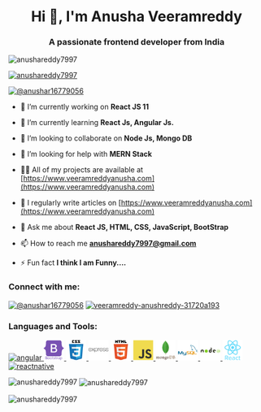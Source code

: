 <h1 align="center">Hi 👋, I'm Anusha Veeramreddy</h1>
<h3 align="center">A passionate frontend developer from India</h3>

<p align="left"> <img src="https://komarev.com/ghpvc/?username=anushareddy7997&label=Profile%20views&color=0e75b6&style=flat" alt="anushareddy7997" /> </p>

<p align="left"> <a href="https://github.com/ryo-ma/github-profile-trophy"><img src="https://github-profile-trophy.vercel.app/?username=anushareddy7997" alt="anushareddy7997" /></a> </p>

<p align="left"> <a href="https://twitter.com/@anushar16779056" target="blank"><img src="https://img.shields.io/twitter/follow/@anushar16779056?logo=twitter&style=for-the-badge" alt="@anushar16779056" /></a> </p>

- 🔭 I’m currently working on **React JS 11**

- 🌱 I’m currently learning **React Js, Angular Js.**

- 👯 I’m looking to collaborate on **Node Js, Mongo DB**

- 🤝 I’m looking for help with **MERN Stack**

- 👨‍💻 All of my projects are available at [https://www.veeramreddyanusha.com](https://www.veeramreddyanusha.com)

- 📝 I regularly write articles on [https://www.veeramreddyanusha.com](https://www.veeramreddyanusha.com)

- 💬 Ask me about **React JS, HTML, CSS, JavaScript, BootStrap**

- 📫 How to reach me **anushareddy7997@gmail.com**

- ⚡ Fun fact **I think I am Funny....**

<h3 align="left">Connect with me:</h3>
<p align="left">
<a href="https://twitter.com/@anushar16779056" target="blank"><img align="center" src="https://raw.githubusercontent.com/rahuldkjain/github-profile-readme-generator/master/src/images/icons/Social/twitter.svg" alt="@anushar16779056" height="30" width="40" /></a>
<a href="https://linkedin.com/in/veeramreddy-anushreddy-31720a193" target="blank"><img align="center" src="https://raw.githubusercontent.com/rahuldkjain/github-profile-readme-generator/master/src/images/icons/Social/linked-in-alt.svg" alt="veeramreddy-anushreddy-31720a193" height="30" width="40" /></a>
</p>

<h3 align="left">Languages and Tools:</h3>
<p align="left"> <a href="https://angular.io" target="_blank" rel="noreferrer"> <img src="https://angular.io/assets/images/logos/angular/angular.svg" alt="angular" width="40" height="40"/> </a> <a href="https://getbootstrap.com" target="_blank" rel="noreferrer"> <img src="https://raw.githubusercontent.com/devicons/devicon/master/icons/bootstrap/bootstrap-plain-wordmark.svg" alt="bootstrap" width="40" height="40"/> </a> <a href="https://www.w3schools.com/css/" target="_blank" rel="noreferrer"> <img src="https://raw.githubusercontent.com/devicons/devicon/master/icons/css3/css3-original-wordmark.svg" alt="css3" width="40" height="40"/> </a> <a href="https://expressjs.com" target="_blank" rel="noreferrer"> <img src="https://raw.githubusercontent.com/devicons/devicon/master/icons/express/express-original-wordmark.svg" alt="express" width="40" height="40"/> </a> <a href="https://www.w3.org/html/" target="_blank" rel="noreferrer"> <img src="https://raw.githubusercontent.com/devicons/devicon/master/icons/html5/html5-original-wordmark.svg" alt="html5" width="40" height="40"/> </a> <a href="https://developer.mozilla.org/en-US/docs/Web/JavaScript" target="_blank" rel="noreferrer"> <img src="https://raw.githubusercontent.com/devicons/devicon/master/icons/javascript/javascript-original.svg" alt="javascript" width="40" height="40"/> </a> <a href="https://www.mongodb.com/" target="_blank" rel="noreferrer"> <img src="https://raw.githubusercontent.com/devicons/devicon/master/icons/mongodb/mongodb-original-wordmark.svg" alt="mongodb" width="40" height="40"/> </a> <a href="https://www.mysql.com/" target="_blank" rel="noreferrer"> <img src="https://raw.githubusercontent.com/devicons/devicon/master/icons/mysql/mysql-original-wordmark.svg" alt="mysql" width="40" height="40"/> </a> <a href="https://nodejs.org" target="_blank" rel="noreferrer"> <img src="https://raw.githubusercontent.com/devicons/devicon/master/icons/nodejs/nodejs-original-wordmark.svg" alt="nodejs" width="40" height="40"/> </a> <a href="https://reactjs.org/" target="_blank" rel="noreferrer"> <img src="https://raw.githubusercontent.com/devicons/devicon/master/icons/react/react-original-wordmark.svg" alt="react" width="40" height="40"/> </a> <a href="https://reactnative.dev/" target="_blank" rel="noreferrer"> <img src="https://reactnative.dev/img/header_logo.svg" alt="reactnative" width="40" height="40"/> </a> </p>

<p><img align="left" src="https://github-readme-stats.vercel.app/api/top-langs?username=anushareddy7997&show_icons=true&locale=en&layout=compact" alt="anushareddy7997" /></p>

<p>&nbsp;<img align="center" src="https://github-readme-stats.vercel.app/api?username=anushareddy7997&show_icons=true&locale=en" alt="anushareddy7997" /></p>

<p><img align="center" src="https://github-readme-streak-stats.herokuapp.com/?user=anushareddy7997&" alt="anushareddy7997" /></p>


